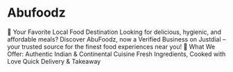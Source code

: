 # Abufoodz
📍 Your Favorite Local Food Destination  Looking for delicious, hygienic, and affordable meals? Discover AbuFoodz, now a Verified Business on Justdial – your trusted source for the finest food experiences near you!  🍛 What We Offer:  Authentic Indian &amp; Continental Cuisine  Fresh Ingredients, Cooked with Love  Quick Delivery &amp; Takeaway 
